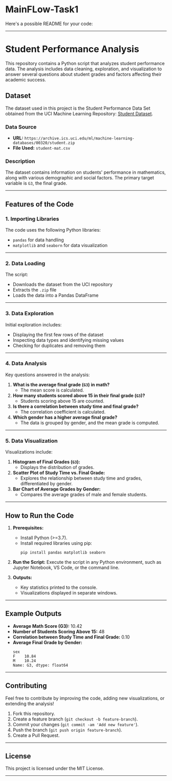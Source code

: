 # MainFLow-Task1
Here's a possible README for your code:

---

# Student Performance Analysis

This repository contains a Python script that analyzes student performance data. The analysis includes data cleaning, exploration, and visualization to answer several questions about student grades and factors affecting their academic success.

## Dataset

The dataset used in this project is the Student Performance Data Set obtained from the UCI Machine Learning Repository: [Student Dataset](https://archive.ics.uci.edu/ml/datasets/Student+Performance).

### Data Source

- **URL:** `https://archive.ics.uci.edu/ml/machine-learning-databases/00320/student.zip`
- **File Used:** `student-mat.csv`

### Description

The dataset contains information on students' performance in mathematics, along with various demographic and social factors. The primary target variable is `G3`, the final grade.

---

## Features of the Code

### 1. **Importing Libraries**

The code uses the following Python libraries:
- `pandas` for data handling
- `matplotlib` and `seaborn` for data visualization

---

### 2. **Data Loading**
The script:
- Downloads the dataset from the UCI repository
- Extracts the `.zip` file
- Loads the data into a Pandas DataFrame

---

### 3. **Data Exploration**
Initial exploration includes:
- Displaying the first few rows of the dataset
- Inspecting data types and identifying missing values
- Checking for duplicates and removing them

---

### 4. **Data Analysis**
Key questions answered in the analysis:
1. **What is the average final grade (`G3`) in math?**
   - The mean score is calculated.
2. **How many students scored above 15 in their final grade (`G3`)?**
   - Students scoring above 15 are counted.
3. **Is there a correlation between study time and final grade?**
   - The correlation coefficient is calculated.
4. **Which gender has a higher average final grade?**
   - The data is grouped by gender, and the mean grade is computed.

---

### 5. **Data Visualization**
Visualizations include:
1. **Histogram of Final Grades (`G3`):**
   - Displays the distribution of grades.
2. **Scatter Plot of Study Time vs. Final Grade:**
   - Explores the relationship between study time and grades, differentiated by gender.
3. **Bar Chart of Average Grades by Gender:**
   - Compares the average grades of male and female students.

---

## How to Run the Code

1. **Prerequisites:**
   - Install Python (>=3.7).
   - Install required libraries using pip:  
     ```
     pip install pandas matplotlib seaborn
     ```

2. **Run the Script:**
   Execute the script in any Python environment, such as Jupyter Notebook, VS Code, or the command line.

3. **Outputs:**
   - Key statistics printed to the console.
   - Visualizations displayed in separate windows.

---

## Example Outputs

- **Average Math Score (G3):** 10.42
- **Number of Students Scoring Above 15:** 48
- **Correlation between Study Time and Final Grade:** 0.10
- **Average Final Grade by Gender:**
  ```
  sex
  F    10.84
  M    10.24
  Name: G3, dtype: float64
  ```

---

## Contributing

Feel free to contribute by improving the code, adding new visualizations, or extending the analysis!

1. Fork this repository.
2. Create a feature branch (`git checkout -b feature-branch`).
3. Commit your changes (`git commit -am 'Add new feature'`).
4. Push the branch (`git push origin feature-branch`).
5. Create a Pull Request.

---

## License

This project is licensed under the MIT License.

--- 
